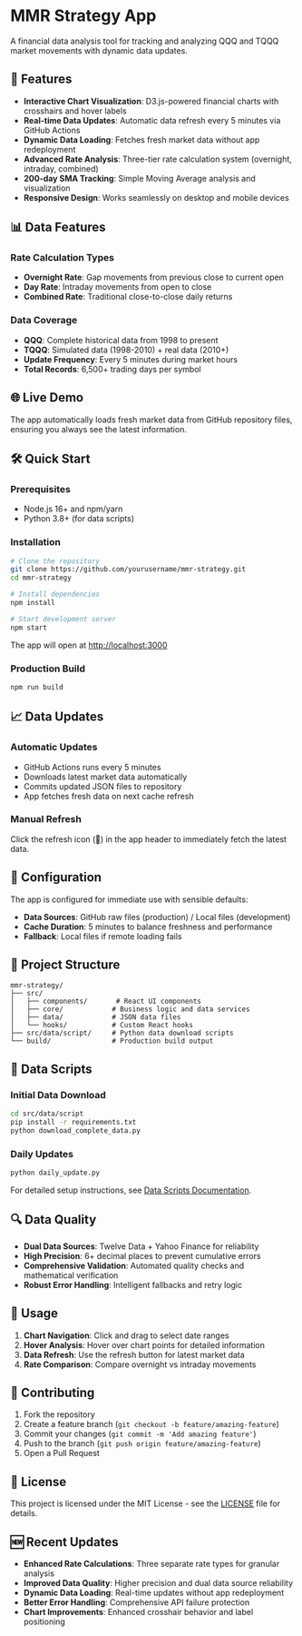 # MMR Strategy App

A financial data analysis tool for tracking and analyzing QQQ and TQQQ market movements with dynamic data updates.

## 🚀 Features

- **Interactive Chart Visualization**: D3.js-powered financial charts with crosshairs and hover labels
- **Real-time Data Updates**: Automatic data refresh every 5 minutes via GitHub Actions
- **Dynamic Data Loading**: Fetches fresh market data without app redeployment
- **Advanced Rate Analysis**: Three-tier rate calculation system (overnight, intraday, combined)
- **200-day SMA Tracking**: Simple Moving Average analysis and visualization
- **Responsive Design**: Works seamlessly on desktop and mobile devices

## 📊 Data Features

### Rate Calculation Types
- **Overnight Rate**: Gap movements from previous close to current open
- **Day Rate**: Intraday movements from open to close  
- **Combined Rate**: Traditional close-to-close daily returns

### Data Coverage
- **QQQ**: Complete historical data from 1998 to present
- **TQQQ**: Simulated data (1998-2010) + real data (2010+)
- **Update Frequency**: Every 5 minutes during market hours
- **Total Records**: 6,500+ trading days per symbol

## 🌐 Live Demo

The app automatically loads fresh market data from GitHub repository files, ensuring you always see the latest information.

## 🛠️ Quick Start

### Prerequisites
- Node.js 16+ and npm/yarn
- Python 3.8+ (for data scripts)

### Installation
```bash
# Clone the repository
git clone https://github.com/yourusername/mmr-strategy.git
cd mmr-strategy

# Install dependencies
npm install

# Start development server
npm start
```

The app will open at [http://localhost:3000](http://localhost:3000)

### Production Build
```bash
npm run build
```

## 📈 Data Updates

### Automatic Updates
- GitHub Actions runs every 5 minutes
- Downloads latest market data automatically
- Commits updated JSON files to repository
- App fetches fresh data on next cache refresh

### Manual Refresh
Click the refresh icon (🔄) in the app header to immediately fetch the latest data.

## 🔧 Configuration

The app is configured for immediate use with sensible defaults:

- **Data Sources**: GitHub raw files (production) / Local files (development)
- **Cache Duration**: 5 minutes to balance freshness and performance
- **Fallback**: Local files if remote loading fails

## 📁 Project Structure

```
mmr-strategy/
├── src/
│   ├── components/       # React UI components
│   ├── core/            # Business logic and data services
│   ├── data/            # JSON data files
│   └── hooks/           # Custom React hooks
├── src/data/script/     # Python data download scripts
└── build/               # Production build output
```

## 🐍 Data Scripts

### Initial Data Download
```bash
cd src/data/script
pip install -r requirements.txt
python download_complete_data.py
```

### Daily Updates
```bash
python daily_update.py
```

For detailed setup instructions, see [Data Scripts Documentation](src/data/script/README.md).

## 🔍 Data Quality

- **Dual Data Sources**: Twelve Data + Yahoo Finance for reliability
- **High Precision**: 6+ decimal places to prevent cumulative errors
- **Comprehensive Validation**: Automated quality checks and mathematical verification
- **Robust Error Handling**: Intelligent fallbacks and retry logic

## 📱 Usage

1. **Chart Navigation**: Click and drag to select date ranges
2. **Hover Analysis**: Hover over chart points for detailed information
3. **Data Refresh**: Use the refresh button for latest market data
4. **Rate Comparison**: Compare overnight vs intraday movements

## 🤝 Contributing

1. Fork the repository
2. Create a feature branch (`git checkout -b feature/amazing-feature`)
3. Commit your changes (`git commit -m 'Add amazing feature'`)
4. Push to the branch (`git push origin feature/amazing-feature`)
5. Open a Pull Request

## 📄 License

This project is licensed under the MIT License - see the [LICENSE](LICENSE) file for details.

## 🆕 Recent Updates

- **Enhanced Rate Calculations**: Three separate rate types for granular analysis
- **Improved Data Quality**: Higher precision and dual data source reliability
- **Dynamic Data Loading**: Real-time updates without app redeployment
- **Better Error Handling**: Comprehensive API failure protection
- **Chart Improvements**: Enhanced crosshair behavior and label positioning